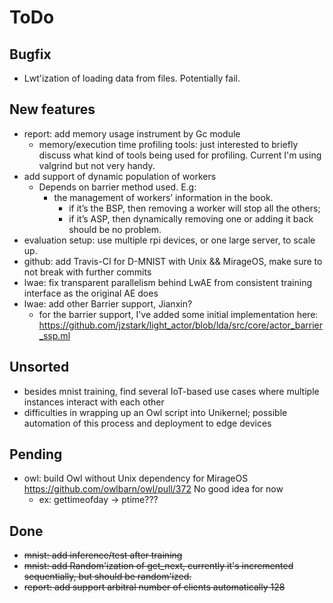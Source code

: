 # ToDo

## Bugfix
- Lwt'ization of loading data from files. Potentially fail.

## New features
- report: add memory usage instrument by Gc module
  - memory/execution time profiling tools: just interested to briefly discuss what kind of tools being used for profiling. Current I'm using valgrind but not very handy.
- add support of dynamic population of workers
  - Depends on barrier method used. E.g:
    - the management of workers’ information in the book.
      - if it’s the BSP, then removing a worker will stop all the others;
      - if it’s ASP, then dynamically removing one or adding it back should be no problem.
- evaluation setup: use multiple rpi devices, or one large server, to scale up.
- github: add Travis-CI for D-MNIST with Unix && MirageOS, make sure to not break with further commits
- lwae: fix transparent parallelism behind LwAE from consistent training interface as the original AE does
- lwae: add other Barrier support, Jianxin?
  - for the barrier support, I've added some initial implementation here: https://github.com/jzstark/light_actor/blob/lda/src/core/actor_barrier_ssp.ml

## Unsorted
- besides mnist training, find several IoT-based use cases where multiple instances interact with each other
- difficulties in wrapping up an Owl script into Unikernel; possible automation of this process and deployment to edge devices

## Pending
- owl: build Owl without Unix dependency for MirageOS https://github.com/owlbarn/owl/pull/372 No good idea for now
  - ex: gettimeofday -> ptime???

## Done
- ~~mnist: add inference/test after training~~
- ~~mnist: add Random'ization of get_next, currently it's incremented sequentially, but should be random'ized.~~
- ~~report: add support arbitral number of clients automatically 128~~
